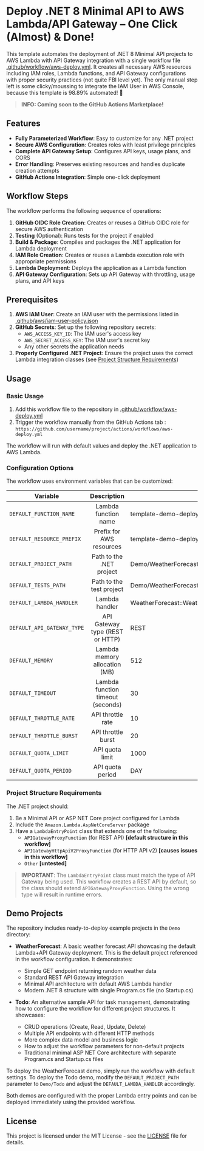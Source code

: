 # Deploy .NET 8 Minimal API to AWS Lambda/API Gateway – One Click (Almost) & Done!

This template automates the deployment of .NET 8 Minimal API projects to AWS Lambda with API Gateway integration with a single workflow file [.github/workflow/aws-deploy.yml](.github/workflow/aws-deploy.yml). It creates all necessary AWS resources including IAM roles, Lambda functions, and API Gateway configurations with proper security practices (not quite FBI level yet). The only manual step left is some clicky/moussing to integrate the IAM User in AWS Console, because this template is 98.89% automated! 🥳

> **INFO: Coming soon to the GitHub Actions Marketplace!**

## Features

- **Fully Parameterized Workflow**: Easy to customize for any .NET project
- **Secure AWS Configuration**: Creates roles with least privilege principles
- **Complete API Gateway Setup**: Configures API keys, usage plans, and CORS
- **Error Handling**: Preserves existing resources and handles duplicate creation attempts
- **GitHub Actions Integration**: Simple one-click deployment

## Workflow Steps

The workflow performs the following sequence of operations:

1. **GitHub OIDC Role Creation**: Creates or reuses a GitHub OIDC role for secure AWS authentication
2. **Testing** (Optional): Runs tests for the project if enabled
3. **Build & Package**: Compiles and packages the .NET application for Lambda deployment
4. **IAM Role Creation**: Creates or reuses a Lambda execution role with appropriate permissions
5. **Lambda Deployment**: Deploys the application as a Lambda function
6. **API Gateway Configuration**: Sets up API Gateway with throttling, usage plans, and API keys

## Prerequisites

1. **AWS IAM User**: Create an IAM user with the permissions listed in [.github/aws/iam-user-policy.json](.github/aws/iam-user-policy.json)
2. **GitHub Secrets**: Set up the following repository secrets:
   - `AWS_ACCESS_KEY_ID`: The IAM user's access key
   - `AWS_SECRET_ACCESS_KEY`: The IAM user's secret key
   - Any other secrets the application needs
3. **Properly Configured .NET Project**: Ensure the project uses the correct Lambda integration classes (see [Project Structure Requirements](#project-structure-requirements))

## Usage

### Basic Usage

1. Add this workflow file to the repository in [.github/workflow/aws-deploy.yml](.github/workflow/aws-deploy.yml)
2. Trigger the workflow manually from the GitHub Actions tab : `https://github.com/username/project/actions/workflows/aws-deploy.yml`

The workflow will run with default values and deploy the .NET application to AWS Lambda.

### Configuration Options

The workflow uses environment variables that can be customized:

| Variable                   |            Description            | Default                                                                 |
| -------------------------- | :-------------------------------: | ----------------------------------------------------------------------- |
| `DEFAULT_FUNCTION_NAME`    |       Lambda function name        | template-demo-deploy-minimal-api                                        |
| `DEFAULT_RESOURCE_PREFIX`  |     Prefix for AWS resources      | template-demo-deploy-minimal-api-                                       |
| `DEFAULT_PROJECT_PATH`     |     Path to the .NET project      | Demo/WeatherForecast                                                    |
| `DEFAULT_TESTS_PATH`       |     Path to the test project      | Demo/WeatherForecast.Tests                                              |
| `DEFAULT_LAMBDA_HANDLER`   |          Lambda handler           | WeatherForecast::WeatherForecast.LambdaEntryPoint::FunctionHandlerAsync |
| `DEFAULT_API_GATEWAY_TYPE` |  API Gateway type (REST or HTTP)  | REST                                                                    |
| `DEFAULT_MEMORY`           |   Lambda memory allocation (MB)   | 512                                                                     |
| `DEFAULT_TIMEOUT`          | Lambda function timeout (seconds) | 30                                                                      |
| `DEFAULT_THROTTLE_RATE`    |         API throttle rate         | 10                                                                      |
| `DEFAULT_THROTTLE_BURST`   |        API throttle burst         | 20                                                                      |
| `DEFAULT_QUOTA_LIMIT`      |          API quota limit          | 1000                                                                    |
| `DEFAULT_QUOTA_PERIOD`     |         API quota period          | DAY                                                                     |

### Project Structure Requirements

The .NET project should:

1. Be a Minimal API or ASP NET Core project configured for Lambda
2. Include the `Amazon.Lambda.AspNetCoreServer` package
3. Have a `LambdaEntryPoint` class that extends one of the following:
   - `APIGatewayProxyFunction` (for REST API) **[default structure in this workflow]**
   - `APIGatewayHttpApiV2ProxyFunction` (for HTTP API v2) **[causes issues in this workflow]**
   - `Other` **[untested]**

> **IMPORTANT**: The `LambdaEntryPoint` class must match the type of API Gateway being used. This workflow creates a REST API by default, so the class should extend `APIGatewayProxyFunction`. Using the wrong type will result in runtime errors.

## Demo Projects

The repository includes ready-to-deploy example projects in the `Demo` directory:

- **WeatherForecast**: A basic weather forecast API showcasing the default Lambda+API Gateway deployment. This is the default project referenced in the workflow configuration. It demonstrates:

  - Simple GET endpoint returning random weather data
  - Standard REST API Gateway integration
  - Minimal API architecture with default AWS Lambda handler
  - Modern .NET 8 structure with single Program.cs file (no Startup.cs)

- **Todo**: An alternative sample API for task management, demonstrating how to configure the workflow for different project structures. It showcases:
  - CRUD operations (Create, Read, Update, Delete)
  - Multiple API endpoints with different HTTP methods
  - More complex data model and business logic
  - How to adjust the workflow parameters for non-default projects
  - Traditional minimal ASP NET Core architecture with separate Program.cs and Startup.cs files

To deploy the WeatherForecast demo, simply run the workflow with default settings. To deploy the Todo demo, modify the `DEFAULT_PROJECT_PATH` parameter to `Demo/Todo` and adjust the `DEFAULT_LAMBDA_HANDLER` accordingly.

Both demos are configured with the proper Lambda entry points and can be deployed immediately using the provided workflow.

## License

This project is licensed under the MIT License - see the [LICENSE](LICENSE) file for details.
